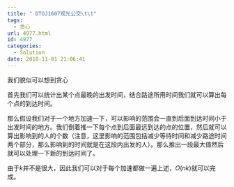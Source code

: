 ```yaml
---
title: " DTOJ1607观光公交\t\t"
tags:
  - 贪心
url: 4977.html
id: 4977
categories:
  - Solution
date: 2018-11-01 21:06:41
---
```


我们貌似可以想到贪心

首先我们可以统计出某个点最晚的出发时间，结合路途所用时间我们就可以算出每个点的到达时间。

那么假设我们对于一个地方加速一下，可以影响的范围会一直到后面到达时间小于出发时间的地方。我们倒着推一下每个点到后面最远到达的点的位置，然后就可以算出影响到的人的个数（注意，这里影响的范围包括减少等待时间和减少路途时间两个部分，那么影响到的时间就是在这段内出发的人）。那么推出一段最大值然后就可以处理一下新的到达时间了。

由于$k$并不是很大，因此我们可以对于每个加速都做一遍上述，$O(nk)$就可以完成。
